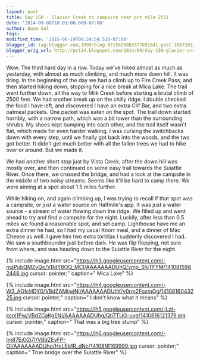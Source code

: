 ```yaml
---
layout: post
title: Day 150 - Glacier Creek to campsite near pct mile 2551
date: '2014-09-08T18:01:00.000-07:00'
author: Noam Gal
tags:
modified_time: '2015-06-19T09:24:54.510-07:00'
blogger_id: tag:blogger.com,1999:blog-8715620883377891841.post-3687201250993979596
blogger_orig_url: http://pct14.blogspot.com/2014/09/day-150-glacier-creek-to-campsite-near.html
---
```


 Wow. The third hard day in a row. Today we've hiked almost as much as yesterday, with almost as much climbing, and
 much more down hill. It was tiring.
 In the beginning of the day we had a climb up to Fire Creek Pass, and then
 started hiking down, stopping for a nice break at Mica Lake. The trail went further down, all the way to Milk Creek
 before starting a brutal climb of 2500 feet.
 We had another break up on the chilly ridge. I double checked the
 food I have left, and discovered I have an extra Clif Bar, and two extra oatmeal packets. One packet was eaten on
 the spot.
 The trail down started horribly, with a narrow path, which was a bit lower than the surrounding
 shrubs. My shoes kept bumping into each other, and the trail itself wasn't flat, which made for even harder walking.
 I was cursing the switchbacks down with every step, until we finally got back into the woods, and the two got
 better.
 It didn't get much better with all the fallen trees we had to hike over or around. But we made it.

 We had another short stop just by Vista Creek, after the down hill was mostly over, and then continued on some easy
 trail towards the Suiattle River. Once there, we crossed the bridge, and had a look at the campsite in the middle of
 two noisy streams. Seems like it'll be hard to camp there. We were aiming at a spot about 1.5 miles further.

 While hiking on, and again climbing up, I was trying to recall if that spot was a campsite, or just a water source
 on Halfmile's app. It was just a water source - a stream of water flowing down the ridge. We filled up and went
 ahead to try and find a campsite for the night.
 Luckily, after less than 0.5 miles we found a reasonable spot,
 and set camp. Lighthouse have me an extra dinner he had, so I had my usual Knorr meal, and a dinner of Mac 
 Cheese as well. I gave him two extra tortillas I suddenly discovered I had.
 We saw a southbounder just before
 dark. He was flip flopping, not sure from where, and was heading down to the Suiattle River for the night.


{% include image.html src="https://lh3.googleusercontent.com/-mzPubQMZvQo/VBdY8OQ_MCI/AAAAAAADUhQ/ymp_ShjTFYM/1410815982448.jpg cursor: pointer;" caption=" Mica Lake" %}


{% include image.html src="https://lh4.googleusercontent.com/-W3_AGfcHDY0/VBdZAMtwjNI/AAAAAAADUhY/y0rm2FozmOg/1410816043225.jpg cursor: pointer;" caption=" I don't know what it means" %}


{% include image.html src="https://lh5.googleusercontent.com/-Lzt-kcnl1Pw/VBdZCaKgENI/AAAAAAADUhg/Qti7TUG-uvg/1410816121379.jpg cursor: pointer;" caption=" That was a big tree stump" %}


{% include image.html src="https://lh6.googleusercontent.com/-Im87EjO2j7I/VBdZEyFP-OI/AAAAAAADUho/HcLEb1R_dNc/1410816169999.jpg cursor: pointer;" caption=" True bridge over the Suiattle River" %}

